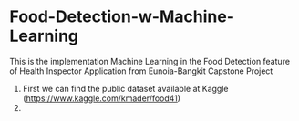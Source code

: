 # Food-Detection-w-Machine-Learning

This is the implementation Machine Learning in the Food Detection feature of Health Inspector Application from Eunoia-Bangkit Capstone Project

1. First we can find the public dataset available at Kaggle (https://www.kaggle.com/kmader/food41)
2. 
